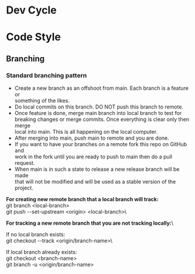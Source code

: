 # Dev Cycle

# Code Style

## Branching

### Standard branching pattern

- Create a new branch as an offshoot from main. Each branch is a feature or\
something of the likes.
- Do local commits on this branch. DO NOT push this branch to remote.
- Once feature is done, merge main branch into local branch to test for \
breaking changes or merge commits. Once everything is clear only then merge \
local into main. This is all happening on the local computer.
- After merging into main, push main to remote and you are done.
- If you want to have your branches on a remote fork this repo on GitHub and\
work in the fork until you are ready to push to main then do a pull request.
- When main is in such a state to release a new release branch will be made\
that will not be modified and will be used as a stable version of the project.


**For creating new remote branch that a local branch will track:**\
git branch \<local-branch>\
git push --set-upstream \<origin> \<local-branch>\

**For tracking a new remote branch that you are not tracking locally:**\

If no local branch exists:\
git checkout --track \<origin/branch-name>\

If local branch already exists:\
git checkout \<branch-name>\
git branch -u \<origin/branch-name>
